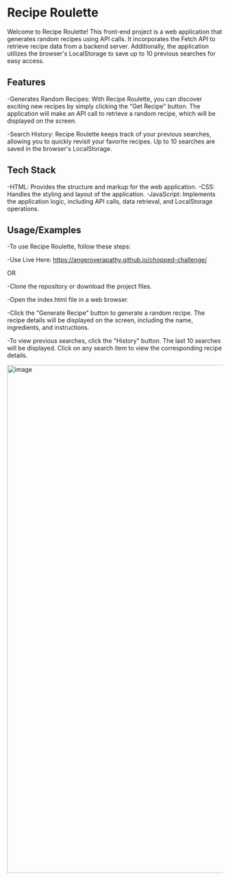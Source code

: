 # Recipe Roulette

Welcome to Recipe Roulette! This front-end project is a web application that generates random recipes using API calls. It incorporates the Fetch API to retrieve recipe data from a backend server. Additionally, the application utilizes the browser's LocalStorage to save up to 10 previous searches for easy access.


## Features

-Generates Random Recipes: With Recipe Roulette, you can discover exciting new recipes by simply clicking the "Get Recipe" button. The application will make an API call to retrieve a random recipe, which will be displayed on the screen.

-Search History: Recipe Roulette keeps track of your previous searches, allowing you to quickly revisit your favorite recipes. Up to 10 searches are saved in the browser's LocalStorage.


## Tech Stack

-HTML: Provides the structure and markup for the web application.
-CSS: Handles the styling and layout of the application.
-JavaScript: Implements the application logic, including API calls, data retrieval, and LocalStorage operations.

## Usage/Examples

-To use Recipe Roulette, follow these steps:

-Use Live Here: https://angeroverapathy.github.io/chopped-challenge/

OR

-Clone the repository or download the project files.

-Open the index.html file in a web browser.

-Click the "Generate Recipe" button to generate a random recipe. The recipe details will be displayed on the screen, including the name, ingredients, and instructions.

-To view previous searches, click the "History" button. The last 10 searches will be displayed. Click on any search item to view the corresponding recipe details.

<img width="1185" alt="image" src="https://github.com/AngerOverApathy/chopped-challenge/assets/92872122/cbbba5b4-5ad8-40af-904b-8c9703e3d752">
